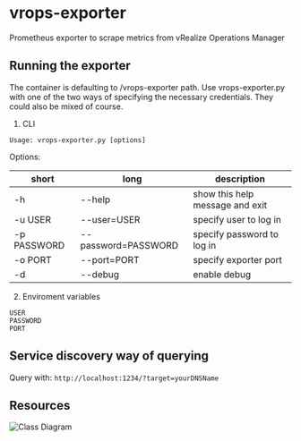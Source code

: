 # vrops-exporter
Prometheus exporter to scrape metrics from vRealize Operations Manager

## Running the exporter

The container is defaulting to /vrops-exporter path. Use vrops-exporter.py with one of the two ways of specifying the necessary credentials. They could also be mixed of course.

1. CLI

```
Usage: vrops-exporter.py [options]
```
Options:

short | long | description
--- | --- | ---
  -h | --help |           show this help message and exit
  -u USER | --user=USER | specify user to log in
  -p PASSWORD | --password=PASSWORD | specify password to log in
  -o PORT | --port=PORT | specify exporter port
  -d | --debug    |       enable debug


2. Enviroment variables

```
USER
PASSWORD
PORT
```

## Service discovery way of querying
Query with: ``http://localhost:1234/?target=yourDNSName``

## Resources
![Class Diagram](http://www.plantuml.com/plantuml/proxy?src=https://raw.githubusercontent.com/christopherhans/uml/master/vrops-exporter.puml)
